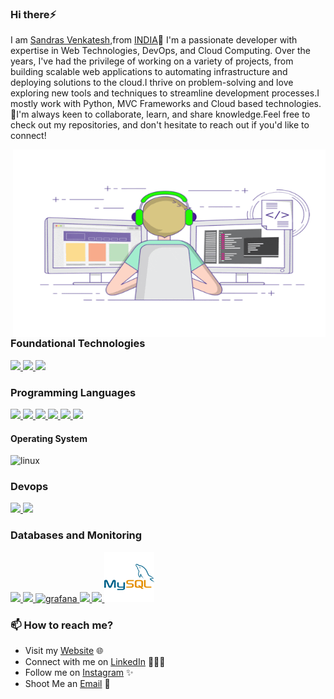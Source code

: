 ### Hi there⚡

I am [Sandras Venkatesh](https://www.linkedin.com/in/venkatesh-sandras-577740253/),from [INDIA](https://en.wikipedia.org/wiki/India)🎯
I'm a passionate developer with expertise in Web Technologies, DevOps, and Cloud Computing. Over the years, I've had the privilege of working on a variety of projects, from building scalable web applications to automating infrastructure and deploying solutions to the cloud.I thrive on problem-solving and love exploring new tools and techniques to streamline development processes.I mostly work with Python, MVC Frameworks and Cloud based technologies. 🚀I'm always keen to collaborate, learn, and share knowledge.Feel free to check out my repositories, and don't hesitate to reach out if you'd like to connect!

<!-- GIF -->
<img align="right" height="300" width="500" src="https://raw.githubusercontent.com/mikonoid/mikonoid/main/images/gifs/coder3.gif" />

   ### Foundational Technologies
<p float="left">
   <a href="https://aws.amazon.com/" target="_blank" >
    <img src="https://media1.giphy.com/media/5qPl5zFXjegJAajRUl/giphy.webp?cid=ecf05e479y0zv7m69rb0l505ie3y8nljvu1yzopuy0jm4b3d&ep=v1_gifs_related&rid=giphy.webp&ct=s"  height="75" />
  </a>
  <a href="https://aws.amazon.com/" target="_blank" >
    <img src="https://media3.giphy.com/media/v1.Y2lkPTc5MGI3NjExdnpreWI4N3p6OGxmZ21kMTAyeGVtMnEzNmF2cXgzcngycWsycGJ0ZyZlcD12MV9pbnRlcm5hbF9naWZfYnlfaWQmY3Q9cw/fsEaZldNC8A1PJ3mwp/giphy.gif"  height="75" />
  </a>
  <a href="https://aws.amazon.com/" target="_blank" >
    <img src="https://media4.giphy.com/media/aS0GZVzspYuro33Fxx/giphy.webp?cid=ecf05e47f5krw47seha713cm2l1m9sy7p08532g0k0df6b7j&ep=v1_gifs_related&rid=giphy.webp&ct=s"  height="75" />
  </a>
  
  ### Programming Languages
<p float="left">
  <a href="https://python.org/" target="_blank" >
    <img src="https://media1.giphy.com/media/KAq5w47R9rmTuvWOWa/giphy.gif"  height="90" />
  </a>
  <a href="https://www.docker.com/" target="_blank" >
    <img src="https://raw.githubusercontent.com/itsksaurabh/itsksaurabh/master/assets/docker.gif"  height="80" /> 
  </a>
  
  <a href="https://www.djangoproject.com/" target="_blank" >
    <img src="https://www.edgica.com/wp-content/files/django-logo-big.jpg"  height="80" /> 
  </a>
  
  <a href="https://docs.gitlab.com/ee/ci/" target="_blank" >
    <img src="https://raw.githubusercontent.com/itsksaurabh/itsksaurabh/master/assets/cicd.gif"  height="65" />
  </a>
  <a href="https://grpc.io/" target="_blank" >
    <img src="https://raw.githubusercontent.com/itsksaurabh/itsksaurabh/master/assets/grpc.gif"  height="75" />
  </a>
  <a href="https://www.w3.org/wiki/The_web_standards_model_-_HTML_CSS_and_JavaScript" target="_blank" >
    <img src="https://raw.githubusercontent.com/itsksaurabh/itsksaurabh/master/assets/html-css-js.png" height="70" />
  </a>
 </p>
 
   #### Operating System
<p align="left"><img src="https://brandlogos.net/wp-content/uploads/2020/03/Linux-logo.png" alt="linux" title="linux" width="70" height="70"/>   </p>

 ### Devops
 <p float="left">
  <a href="https://m.do.co/c/3bc2250b7076" target="_blank" >
    <img src="https://raw.githubusercontent.com/itsksaurabh/itsksaurabh/master/assets/do.gif"  height="75" />
  </a> 
  <a href="https://aws.amazon.com/" target="_blank" >
    <img src="https://raw.githubusercontent.com/itsksaurabh/itsksaurabh/master/assets/aws.gif"  height="75" />
  </a>
 </p>
  
### Databases and Monitoring
  
  <a href="https://prometheus.io/" target="_blank" >
    <img src="https://raw.githubusercontent.com/itsksaurabh/itsksaurabh/master/assets/prometheus.gif" height="65" />
  </a>
  <a href="https://www.influxdata.com/" target="_blank" >
    <img src="https://raw.githubusercontent.com/itsksaurabh/itsksaurabh/master/assets/influxdata.gif" height="60" />
  </a>
  <a href="https://grafana.com" target="_blank" rel="noreferrer">
    <img src="https://www.vectorlogo.zone/logos/grafana/grafana-icon.svg" alt="grafana" height="80"/>
    </a>
    <a href="https://www.postgresql.org" target="_blank" >
    <img src="https://www.postgresql.org/media/img/about/press/elephant.png" height="60" />
  </a>
  </a>
    <a href="https://www.mongodb.com/" target="_blank" >
    <img src="https://www.logolynx.com/images/logolynx/cf/cf72126a3551b816d617a06ffb01388b.png" height="80" />
  </a>
  <a href="https://www.mysql.com/" target="_blank" rel="noreferrer"> 
    <img src="https://raw.githubusercontent.com/devicons/devicon/master/icons/mysql/mysql-original-wordmark.svg" alt="mysql"  height="80"/> 
  </a>
  
</p>


### 📫 How to reach me?

 - Visit my [Website](https://www.trainwithshubham.com) 🌐
 - Connect with me on [LinkedIn](https://www.linkedin.com/in/venkatesh-sandras-577740253/) 👨🏻‍💻
 - Follow me on [Instagram](https://www.instagram.com/shubhamlondhe96/) ✨
 - Shoot Me an [Email](mailto:sandrasvenkatesh2@gmail.com) 💌
